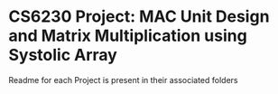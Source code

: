 # CS6230 Project: MAC Unit Design and Matrix Multiplication using Systolic Array
Readme for each Project is present in their associated folders
